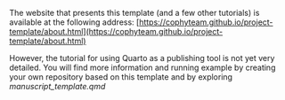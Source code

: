 The website that presents this template (and a few other tutorials) is available at the following address:
[https://cophyteam.github.io/project-template/about.html](https://cophyteam.github.io/project-template/about.html)

However, the tutorial for using Quarto as a publishing tool is not yet very detailed. You will find more information and running example by creating your own repository based on this template and by exploring *manuscript_template.qmd*
